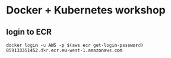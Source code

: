 # Docker + Kubernetes workshop

## login to ECR

```
docker login -u AWS -p $(aws ecr get-login-password) 859133351452.dkr.ecr.eu-west-1.amazonaws.com
```
